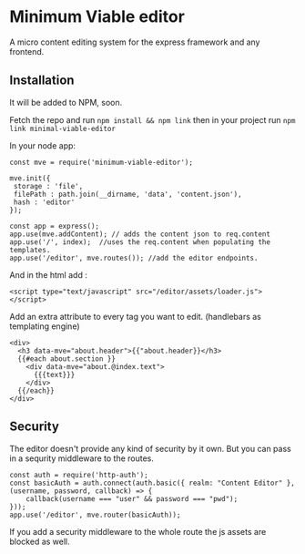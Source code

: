 # Minimum Viable editor
A micro content editing system for the express framework and any frontend.

## Installation
It will be added to NPM, soon.

Fetch the repo and run `npm install && npm link`
then in your project run `npm link minimal-viable-editor`

In your node app:

    const mve = require('minimum-viable-editor');

    mve.init({
     storage : 'file',
     filePath : path.join(__dirname, 'data', 'content.json'),
     hash : 'editor'
    });

    const app = express();
    app.use(mve.addContent); // adds the content json to req.content
    app.use('/', index);  //uses the req.content when populating the templates.
    app.use('/editor', mve.routes()); //add the editor endpoints.

And in the html add :

    <script type="text/javascript" src="/editor/assets/loader.js"></script>

Add an extra attribute to every tag you want to edit. (handlebars as templating engine)

    <div>
      <h3 data-mve="about.header">{{"about.header}}</h3>
      {{#each about.section }}
        <div data-mve="about.@index.text">
          {{{text}}}
        </div>
      {{/each}}
    </div>


## Security

The editor doesn't provide any kind of security by it own. But you can pass in a sequrity middleware to the routes.

    const auth = require('http-auth');
    const basicAuth = auth.connect(auth.basic({ realm: "Content Editor" }, (username, password, callback) => {
        callback(username === "user" && password === "pwd");
    }));
    app.use('/editor', mve.router(basicAuth));

If you add a security middleware to the whole route the js assets are blocked as well. 
